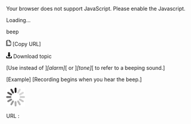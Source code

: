 Your browser does not support JavaScript. Please enable the Javascript.

Loading...

beep

![Copy URL](beep_files/Copy.png) [Copy URL]

![Download](beep_files/Download.png)
Download topic

[Use instead of ]*[alarm]*[ or ]*[tone]*[ to refer to a beeping sound.]

[Example] [Recording begins when you hear the beep.]

![In progress](beep_files/activity-large.gif)

URL :



